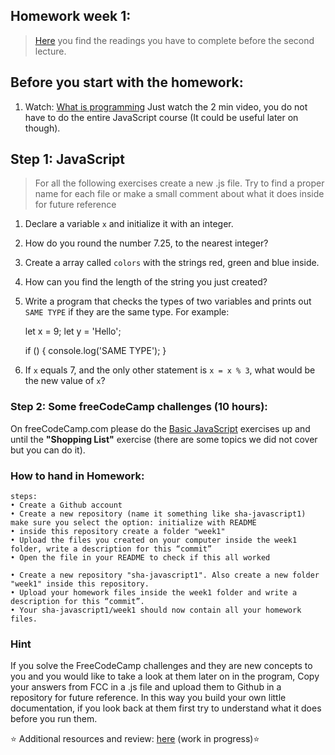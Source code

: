 ## Homework week 1:

>[Here](https://github.com/HackYourFuture/JavaScript/tree/master/Week1/README.md) you find the readings you have to complete before the second lecture.

## Before you start with the homework:

1. Watch: [What is programming](https://www.khanacademy.org/computing/computer-programming/programming/intro-to-programming/v/programming-intro) Just watch the 2 min video, you do not have to do the entire JavaScript course (It could be useful later on though). 

## Step 1: JavaScript

> For all the following exercises create a new .js file. Try to find a proper name for each file or make a small comment about what it does inside for future reference

1. Declare a variable `x` and initialize it with an integer.

2. How do you round the number 7.25, to the nearest integer?

3. Create a array called `colors` with the strings red, green and blue inside.

4. How can you find the length of the string you just created?

5. Write a program that checks the types of two variables and prints out `SAME TYPE` if they are the same type. 
For example: 
    
    let x = 9;
    let y = 'Hello';

    if () {
      console.log('SAME TYPE');
    }


6. If `x` equals 7, and the only other statement is `x = x % 3`, what would be the new value of `x`?

### Step 2: **Some freeCodeCamp challenges (10 hours):**

On freeCodeCamp.com please do the [Basic JavaScript](https://www.freecodecamp.org/map) exercises up and until the __"Shopping List"__ exercise (there are some topics we did not cover but you can do it).

### How to hand in Homework:
```
steps:
• Create a Github account
• Create a new repository (name it something like sha-javascript1) make sure you select the option: initialize with README
• inside this repository create a folder "week1"
• Upload the files you created on your computer inside the week1 folder, write a description for this “commit”
• Open the file in your README to check if this all worked

• Create a new repository "sha-javascript1". Also create a new folder "week1" inside this repository. 
• Upload your homework files inside the week1 folder and write a description for this “commit”.
• Your sha-javascript1/week1 should now contain all your homework files.
```

### Hint
If you solve the FreeCodeCamp challenges and they are new concepts to you and you would like to take a look at them later on in the program, Copy your answers from FCC in a .js file and upload them to Github in a repository for future reference. In this way you build your own little documentation, if you look back at them first try to understand what it does before you run them.

:star: Additional resources and review: [here](https://github.com/SocialHackersCodeSchool/JavaScript/tree/master/Week1/REVIEW.md) (work in progress):star:

